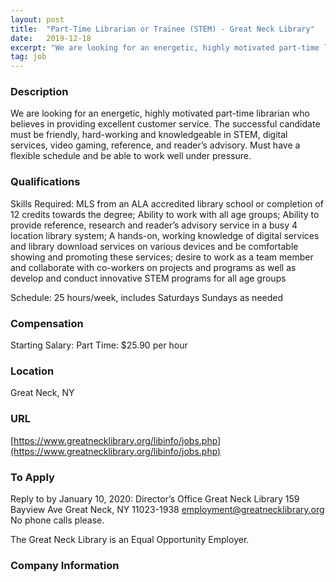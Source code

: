 ```yaml
---
layout: post
title:  "Part-Time Librarian or Trainee (STEM) - Great Neck Library"
date:   2019-12-18
excerpt: "We are looking for an energetic, highly motivated part-time librarian who believes in providing excellent customer service. The successful candidate must be friendly, hard-working and knowledgeable in STEM, digital services, video gaming, reference, and reader’s advisory.  Must have a flexible schedule and be able to work well under pressure."
tag: job
---
```


### Description   

We are looking for an energetic, highly motivated part-time librarian who believes in providing excellent customer service. The successful candidate must be friendly, hard-working and knowledgeable in STEM, digital services, video gaming, reference, and reader’s advisory.  Must have a flexible schedule and be able to work well under pressure.




### Qualifications   

Skills Required:
MLS from an ALA accredited library school or completion of 12 credits towards the degree; Ability to work with all age groups; Ability to provide reference, research and reader’s advisory service in a busy 4 location library system;
A hands-on, working knowledge of digital services and library download services on various devices and be comfortable showing and promoting these services; desire to work as a team member and collaborate with co-workers on projects and programs as well as develop and conduct innovative STEM programs for all age groups

Schedule:
25 hours/week, includes Saturdays
Sundays as needed




### Compensation   

Starting Salary: Part Time: $25.90 per hour


### Location   

Great Neck, NY


### URL   

[https://www.greatnecklibrary.org/libinfo/jobs.php](https://www.greatnecklibrary.org/libinfo/jobs.php)

### To Apply   

Reply to by January 10, 2020: 
Director’s Office
Great Neck Library
159 Bayview Ave
Great Neck, NY  11023-1938
employment@greatnecklibrary.org
No phone calls please.



The Great Neck Library is an Equal Opportunity Employer.


### Company Information   






